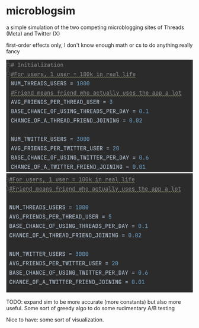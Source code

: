 # microblogsim
a simple simulation of the two competing microblogging sites of Threads (Meta) and Twitter (X) 

first-order effects only, I don't know enough math or cs to do anything really fancy

![Params](Screenshot%202023-08-13%20at%202.30.47%20PM.png)
![Results](Screenshot%202023-08-13%20at%202.43.13%20PM.png)

TODO: expand sim to be more accurate (more constants) but also more useful. Some sort of greedy algo to do some rudimentary A/B testing 

Nice to have: some sort of visualization. 
